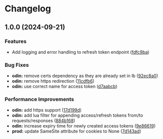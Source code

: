 # Changelog

## 1.0.0 (2024-09-21)


### Features

* Add logging and error handling to refresh token endpoint ([fdfc9ba](https://github.com/Pantheonix/Asgard/commit/fdfc9baee1ff9d693e6221ea337fcf824a3a94a9))


### Bug Fixes

* **odin:** remove certs dependency as they are already set in lb ([92ec8a0](https://github.com/Pantheonix/Asgard/commit/92ec8a024559c4b5aaf9f60d68eb54d449b36f44))
* **odin:** remove https redirection ([11cdfb6](https://github.com/Pantheonix/Asgard/commit/11cdfb66ff40c5c4736a6f6a337cd11eeb6f0c70))
* **odin:** use correct name for access token ([d7aabcb](https://github.com/Pantheonix/Asgard/commit/d7aabcb7e8508fb095942a24e84547b020e89442))


### Performance Improvements

* **odin:** add https support ([17d199d](https://github.com/Pantheonix/Asgard/commit/17d199d6329cea36a0f0c363a144067c190ec750))
* **odin:** add lua filter for appending access/refresh tokens from/to requests/responses ([884b168](https://github.com/Pantheonix/Asgard/commit/884b1685d1a2067f8758b2d1fb6d1418f6c2c47f))
* **odin:** increase expiry time for newly created access tokens ([9e86619](https://github.com/Pantheonix/Asgard/commit/9e86619c839023e53060f6724eb380dbaf13703e))
* **prod:** update SameSite attribute for cookies to None ([7d143ad](https://github.com/Pantheonix/Asgard/commit/7d143adde34b824adc3a90f6a062bb5453038912))
